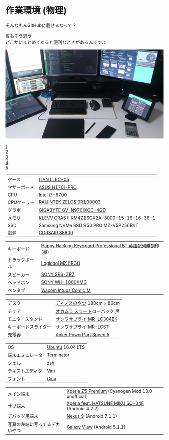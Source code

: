 
作業環境 (物理)
================================================================================

そんなもんGitHubに載せるなって？

僕もそう思う  
どこかにまとめてあると便利なときがあるんですよ

![0](https://github.com/wcaokaze/environment/blob/master/0.jpg)

[1](https://github.com/wcaokaze/environment/blob/master/1.jpg)  
[2](https://github.com/wcaokaze/environment/blob/master/2.jpg)  
[3](https://github.com/wcaokaze/environment/blob/master/3.jpg)  
[4](https://github.com/wcaokaze/environment/blob/master/4.jpg)  
[5](https://github.com/wcaokaze/environment/blob/master/5.jpg)  


|              |                                                                                                                                                                                                                                       |
|--------------|---------------------------------------------------------------------------------------------------------------------------------------------------------------------------------------------------------------------------------------|
| ケース       | [LIAN LI PC-05](http://www.lian-li.com/pc-05/)                                                                                                                                                                                        |
| マザーボード | [ASUS H170I-PRO](https://www.asus.com/jp/Motherboards/H170I-PRO/)                                                                                                                                                                     |
| CPU          | [Intel i7-6700](https://ark.intel.com/content/www/jp/ja/ark/products/88196/intel-core-i7-6700-processor-8m-cache-up-to-4-00-ghz.html)                                                                                                 |
| CPUクーラー  | [RAIJINTEK ZELOS 0R100003](http://www.raijintek.com/jp/products_detail.php?ProductID=8)                                                                                                                                               |
| グラボ       | [GIGABYTE GV-N970IXOC-4GD](https://www.gigabyte.com/jp/Graphics-Card/GV-N970IXOC-4GD#ov)                                                                                                                                              |
| メモリ       | [KLEVV CRAS II KM4Z16GX2A-3000-15-16-16-36-1](http://www.klevv.com/kjp/products_details/memory/Klevv_CrasII.php)                                                                                                                      |
| SSD          | Samsung NVMe SSD 950 PRO MZ-V5P256B/IT                                                                                                                                                                                                |
| 電源         | [CORSAIR SF600](https://www.corsair.com/ja/ja/%E3%82%AB%E3%83%86%E3%82%B4%E3%83%AA%E3%83%BC/%E8%A3%BD%E5%93%81/%E9%9B%BB%E6%BA%90%E3%83%A6%E3%83%8B%E3%83%83%E3%83%88/SF-Series%E2%84%A2-80-PLUS-Gold-Power-Supplies/p/CP-9020105-JP) |

|                |                                                                                                                           |
|----------------|---------------------------------------------------------------------------------------------------------------------------|
| キーボード     | [Happy Hacking Keyboard Professional BT 英語配列無刻印(墨)](https://www.pfu.fujitsu.com/hhkeyboard/lineup/pdkb600bn.html) |
| トラックボール | [Logicool MX ERGO](https://www.logicool.co.jp/ja-jp/product/mx-ergo-wireless-trackball-mouse)                             |
| スピーカー     | [SONY SRS-ZR7](https://www.sony.jp/active-speaker/products/SRS-ZR7/)                                                      |
| ヘッドホン     | [SONY WH-1000XM3](https://www.sony.jp/headphone/products/WH-1000XM3/)                                                     |
| ペンタブ       | [Wacom Intuos Comic M](https://www.wacom.com/ja/products/intuos-comic)                                                                                                  |

|                      |                                                                                         |
|----------------------|-----------------------------------------------------------------------------------------|
| デスク               | [ディノスのやつ](https://www.dinos.co.jp/p/1300400638/) 180cm × 80cm                    |
| チェア               | [オカムラ スラート](http://www.okamura.co.jp/product/seating/sulato/)ローバック 黒      |
| モニタースタンド     | [サンワサプライ MR-LC304BK](https://www.sanwa.co.jp/product/syohin.asp?code=MR-LC304BK) |
| キーボードスライダー | [サンワサプライ MR-LCST](https://www.sanwa.co.jp/product/syohin.asp?code=MR-LCST)       |
| 充電器               | [Anker PowerPort Speed 5](https://www.ankerjapan.com/item/A2054.html)                   |

|                  |                                                     |
|------------------|-----------------------------------------------------|
| OS               | [Ubuntu](https://ubuntu.com/) 16.04 LTS             |
| 端末エミュレータ | [Terminator](https://gnometerminator.blogspot.com/) |
| シェル           | [zsh](http://www.zsh.org/)                          |
| テキストエディタ | [Vim](https://www.vim.org/)                         |
| フォント         | [Cica](https://github.com/miiton/Cica)              |

|                                |                                                                                                                        |
|--------------------------------|------------------------------------------------------------------------------------------------------------------------|
| メイン端末                     | [Xperia Z5 Premium](https://www.sonymobile.co.jp/xperia/docomo/so-03h/) (Cyanogen Mod 13.0 unofficial)                 |
| サブ端末                       | [Xperia feat. HATSUNE MIKU SO-04E](https://www.nttdocomo.co.jp/support/utilization/product/so04emiku/) (Android 4.2.2) |
| デバッグ用端末                 | [Nexus 9](https://www.htc.com/jp/tablets/nexus-9/) (Android 7.1.1)                                                     |
| 写真の左端に写ってるデカいやつ | [Galaxy View](https://www.galaxymobile.jp/business/galaxy-view/) (Android 5.1.1)                                            |

